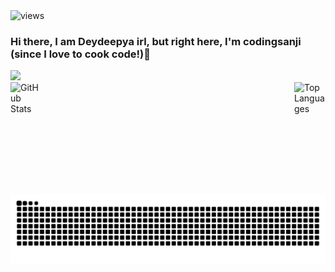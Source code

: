 <!DOCTYPE html>
<html lang="en">
<head>
<meta charset="UTF-8">
<meta name="viewport" content="width=device-width, initial-scale=1.0">
</head>
<body>
<img src="https://komarev.com/ghpvc/?username=codingsanji&label=Profile%20views&color=0e75b6&style=flat" alt=views>
<h3>Hi there, I am Deydeepya irl, but right here, I'm codingsanji (since I love to cook code!)👋</h3>
<img src="https://spotify-recently-played-readme.vercel.app/api?user=31qdkq24rzp5r5yqmxhod6reqztu&count=1">
<div style="display: flex; flex-direction: row; justify-content: space-between;">
    <img style="max-width: 50px; height: 180px;" src="https://github-readme-stats.vercel.app/api?username=codingsanji&show_icons=true&theme=radical" alt="GitHub Stats">
    <img style="max-width: 50px; height: 180px;" src="https://github-readme-stats.vercel.app/api/top-langs/?username=codingsanji&layout=compact&langs_count=8" alt="Top Languages">
</div>
<img src="https://raw.githubusercontent.com/codingsanji/codingsanji/output/snake.svg" alt="Snake animation" />
</body>
</html>
